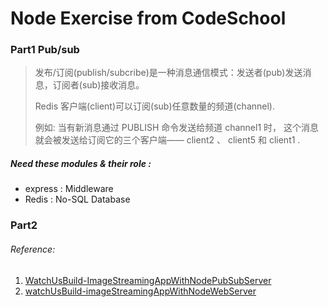 # Node Exercise from CodeSchool

### Part1 Pub/sub
> 发布/订阅(publish/subcribe)是一种消息通信模式：发送者(pub)发送消息，订阅者(sub)接收消息。 
>  
>  Redis 客户端(client)可以订阅(sub)任意数量的频道(channel). 
>  
>  例如: 当有新消息通过 PUBLISH 命令发送给频道 channel1 时， 这个消息就会被发送给订阅它的三个客户端—— client2 、 client5 和 client1 .

##### Need these modules & their role : 
- express : Middleware
- Redis : No-SQL Database


### Part2 

###### Reference:
1. [WatchUsBuild-ImageStreamingAppWithNodePubSubServer](https://github.com/codeschool/WatchUsBuild-ImageStreamingAppWithNodePubSubServer)
2. [watchUsBuild-imageStreamingAppWithNodeWebServer](https://github.com/codeschool/WatchUsBuild-ImageStreamingAppWithNodeWebServer)

